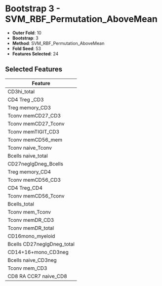 # Bootstrap 3 - SVM_RBF_Permutation_AboveMean

- **Outer Fold**: 10
- **Bootstrap**: 3
- **Method**: SVM_RBF_Permutation_AboveMean
- **Fold Seed**: 53
- **Features Selected**: 24

## Selected Features

| Feature |
|---------|
| CD3hi_total |
| CD4 Treg _CD3 |
| Treg memory_CD3 |
| Tconv memCD27_CD3 |
| Tconv memCD27_Tconv |
| Tconv memTIGIT_CD3 |
| Tconv memCD56_mem |
| Tconv naive_Tconv |
| Bcells naive_total |
| CD27negIgDneg_Bcells |
| Treg memory_CD4 |
| Tconv memCD56_CD3 |
| CD4 Treg_CD4 |
| Tconv memCD56_Tconv |
| Bcells_total |
| Tconv mem_Tconv |
| Tconv memDR_CD3 |
| Tconv memDR_total |
| CD16mono_myeloid |
| Bcells CD27negIgDneg_total |
| CD14+16+mono_CD3neg |
| Bcells naive_CD3neg |
| Tconv mem_CD3 |
| CD8 RA CCR7 naive_CD8 |
